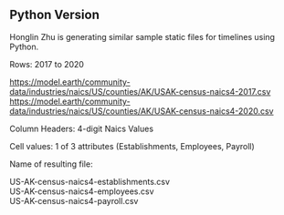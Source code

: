 ## Python Version

Honglin Zhu is generating similar sample static files for timelines using Python.

Rows: 2017 to 2020

https://model.earth/community-data/industries/naics/US/counties/AK/USAK-census-naics4-2017.csv
https://model.earth/community-data/industries/naics/US/counties/AK/USAK-census-naics4-2020.csv

Column Headers: 4-digit Naics Values

Cell values: 1 of 3 attributes (Establishments, Employees, Payroll)

Name of resulting file:

US-AK-census-naics4-establishments.csv  
US-AK-census-naics4-employees.csv  
US-AK-census-naics4-payroll.csv  